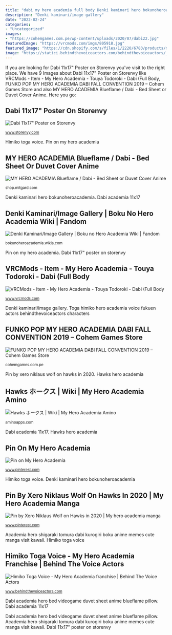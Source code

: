 ```yaml
---
title: "dabi my hero academia full body Denki kaminari hero bokunoheroacademia"
description: "Denki kaminari/image gallery"
date: "2022-02-24"
categories:
- "Uncategorized"
images:
- "https://cohemgames.com.pe/wp-content/uploads/2020/07/dabi22.jpg"
featuredImage: "https://vrcmods.com/imgs/805918.jpg"
featured_image: "https://cdn.shopify.com/s/files/1/2220/6783/products/my-hero-academia-blueflame-dabi-bed-sheet-or-duvet-cover-anime-videogame-2-set-70x45cm-pillow-120cm-x-200cm-poplin-bedroom_993_1200x1200.jpg?v=1574875488"
image: "https://statici.behindthevoiceactors.com/behindthevoiceactors/_img/chars/himiko-toga-my-hero-academia-2.82.jpg"
---
```


If you are looking for Dabi 11x17&quot; Poster on Storenvy you've visit to the right place. We have 9 Images about Dabi 11x17&quot; Poster on Storenvy like VRCMods - Item - My Hero Academia - Touya Todoroki - Dabi (Full Body, FUNKO POP MY HERO ACADEMIA DABI FALL CONVENTION 2019 – Cohem Games Store and also MY HERO ACADEMIA Blueflame / Dabi - Bed Sheet or Duvet Cover Anime. Here you go:

## Dabi 11x17&quot; Poster On Storenvy

![Dabi 11x17&quot; Poster on Storenvy](https://d1nr5wevwcuzuv.cloudfront.net/product_photos/71987169/file_8e8fd50206_original.png "Funko pop my hero academia dabi fall convention 2019 – cohem games store")

<small>www.storenvy.com</small>

Himiko toga voice. Pin on my hero academia

## MY HERO ACADEMIA Blueflame / Dabi - Bed Sheet Or Duvet Cover Anime

![MY HERO ACADEMIA Blueflame / Dabi - Bed Sheet or Duvet Cover Anime](https://cdn.shopify.com/s/files/1/2220/6783/products/my-hero-academia-blueflame-dabi-bed-sheet-or-duvet-cover-anime-videogame-2-set-70x45cm-pillow-120cm-x-200cm-poplin-bedroom_993_1200x1200.jpg?v=1574875488 "Pin on my hero academia")

<small>shop.mitgard.com</small>

Denki kaminari hero bokunoheroacademia. Dabi academia 11x17

## Denki Kaminari/Image Gallery | Boku No Hero Academia Wiki | Fandom

![Denki Kaminari/Image Gallery | Boku no Hero Academia Wiki | Fandom](http://vignette4.wikia.nocookie.net/bokunoheroacademia/images/d/dd/Denki_Kaminari_Full_Body_Uniform.png/revision/latest?cb=20150926230733 "Funko pop my hero academia dabi fall convention 2019 – cohem games store")

<small>bokunoheroacademia.wikia.com</small>

Pin on my hero academia. Dabi 11x17&quot; poster on storenvy

## VRCMods - Item - My Hero Academia - Touya Todoroki - Dabi (Full Body

![VRCMods - Item - My Hero Academia - Touya Todoroki - Dabi (Full Body](https://vrcmods.com/imgs/805918.jpg "Pin on my hero academia")

<small>www.vrcmods.com</small>

Denki kaminari/image gallery. Toga himiko hero academia voice fukuen actors behindthevoiceactors characters

## FUNKO POP MY HERO ACADEMIA DABI FALL CONVENTION 2019 – Cohem Games Store

![FUNKO POP MY HERO ACADEMIA DABI FALL CONVENTION 2019 – Cohem Games Store](https://cohemgames.com.pe/wp-content/uploads/2020/07/dabi22.jpg "Pin by xero niklaus wolf on hawks in 2020")

<small>cohemgames.com.pe</small>

Pin by xero niklaus wolf on hawks in 2020. Hawks hero academia

## Hawks ホークス | Wiki | My Hero Academia Amino

![Hawks ホークス | Wiki | My Hero Academia Amino](http://pm1.narvii.com/6882/10795ffea382f7d486fc24c7849c826bebac1e93r1-847-784v2_uhq.jpg "Denki kaminari/image gallery")

<small>aminoapps.com</small>

Dabi academia 11x17. Hawks hero academia

## Pin On My Hero Academia

![Pin on My Hero Academia](https://i.pinimg.com/736x/53/52/e7/5352e7c29842c6382fc4e70884607d21.jpg "Dabi body todoroki vrcmods hero academia eye touya")

<small>www.pinterest.com</small>

Himiko toga voice. Denki kaminari hero bokunoheroacademia

## Pin By Xero Niklaus Wolf On Hawks In 2020 | My Hero Academia Manga

![Pin by Xero Niklaus Wolf on Hawks in 2020 | My hero academia manga](https://i.pinimg.com/originals/cf/69/29/cf6929e40704f7a4554b706ea17cdab2.jpg "My hero academia blueflame / dabi")

<small>www.pinterest.com</small>

Academia hero shigaraki tomura dabi kurogiri boku anime memes cute manga visit kawaii. Himiko toga voice

## Himiko Toga Voice - My Hero Academia Franchise | Behind The Voice Actors

![Himiko Toga Voice - My Hero Academia franchise | Behind The Voice Actors](https://statici.behindthevoiceactors.com/behindthevoiceactors/_img/chars/himiko-toga-my-hero-academia-2.82.jpg "Funko pop my hero academia dabi fall convention 2019 – cohem games store")

<small>www.behindthevoiceactors.com</small>

Dabi academia hero bed videogame duvet sheet anime blueflame pillow. Dabi academia 11x17

Dabi academia hero bed videogame duvet sheet anime blueflame pillow. Academia hero shigaraki tomura dabi kurogiri boku anime memes cute manga visit kawaii. Dabi 11x17&quot; poster on storenvy
